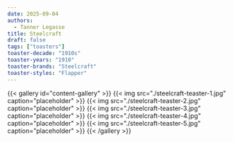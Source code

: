 ```yaml
---
date: 2025-09-04
authors:
  - Tanner Legasse
title: Steelcraft
draft: false
tags: ["toasters"]
toaster-decade: "1910s"
toaster-years: "1910"
toaster-brands: "Steelcraft"
toaster-styles: "Flapper"
---
```

{{< gallery id="content-gallery" >}}
  {{< img src="./steelcraft-teaster-1.jpg" caption="placeholder" >}}
  {{< img src="./steelcraft-teaster-2.jpg" caption="placeholder" >}}
  {{< img src="./steelcraft-teaster-3.jpg" caption="placeholder" >}}
  {{< img src="./steelcraft-teaster-4.jpg" caption="placeholder" >}}
  {{< img src="./steelcraft-teaster-5.jpg" caption="placeholder" >}}
{{< /gallery >}}
